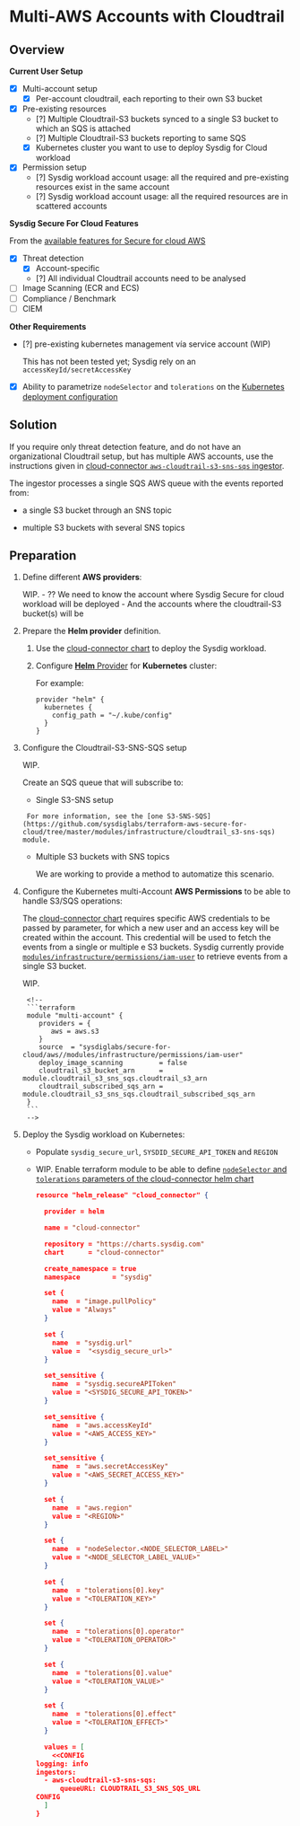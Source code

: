 # Multi-AWS Accounts with Cloudtrail

## Overview

**Current User Setup**

- [X] Multi-account setup
  - [X] Per-account cloudtrail, each reporting to their own S3 bucket
- [X] Pre-existing resources
    - [?] Multiple Cloudtrail-S3 buckets synced to a single S3 bucket to which an SQS is attached
    - [?] Multiple Cloudtrail-S3 buckets reporting to same SQS
    - [X] Kubernetes cluster you want to use to deploy Sysdig for Cloud workload
- [X] Permission setup
    - [?] Sysdig workload account usage: all the required and pre-existing resources exist in the same account
    - [?] Sysdig workload account usage: all the required resources are in scattered accounts

**Sysdig Secure For Cloud Features**

From the [available features for Secure for cloud AWS ](https://docs.sysdig.com/en/docs/sysdig-secure/sysdig-secure-for-cloud/aws/#available-features)

- [X] Threat detection
    - [X] Account-specific
    - [?] All individual Cloudtrail accounts need to be analysed
- [ ] Image Scanning (ECR and ECS)
- [ ] Compliance / Benchmark
- [ ] CIEM

**Other Requirements**

- [?] pre-existing kubernetes management vía service account (WIP)

  This has not been tested yet; Sysdig rely on an `accessKeyId/secretAccessKey`
  <!--
  Skip step 4 and remove `aws_access_key_id` and `aws_secret_access_key` parameters from `org_k8s_threat_reuse_cloudtrail` module
  -->

- [X] Ability to parametrize `nodeSelector` and `tolerations` on the [Kubernetes deployment configuration](https://charts.sysdig.com/charts/cloud-connector/#configuration)

## Solution

If you require only threat detection feature, and do not have an organizational Cloudtrail setup, but has multiple AWS accounts, use the instructions given in [cloud-connector `aws-cloudtrail-s3-sns-sqs` ingestor](https://charts.sysdig.com/charts/cloud-connector/#ingestors).

The ingestor processes a single SQS AWS queue with the events reported from:

-  a single S3 bucket through an SNS topic

- multiple S3 buckets with several SNS topics

## Preparation

1. Define different **AWS providers**:

      WIP.
       - ?? We need to know the account where Sysdig Secure for cloud workload will be deployed
       - And the accounts where the cloudtrail-S3 bucket(s) will be
      <!--
       - Populate  `REGION`. Currently, same region is to be used
       - Because we are going to provision resources on multiple accounts, we're gonna use **two AWS providers**
           - `aws.s3` for s3-sns-sqs resources to be deployed. IAM user-credentials, to be used for k8s must also be in S3 account
           - `aws.sfc` for secure-for-cloud utility resources to be deployed

      ```terraform
      provider "aws" {
      alias = "s3"
      region = "<REGION>"
      ...
      }

      provider "aws" {
      alias = "sfc"
      region = "<REGION>"
      ...
      }
      ```
      -->


2. Prepare the **Helm provider** definition.

   1. Use the [cloud-connector chart](https://charts.sysdig.com/charts/cloud-connector/) to deploy the Sysdig workload.

   2. Configure [**Helm** Provider](https://registry.terraform.io/providers/hashicorp/helm/latest/docs) for **Kubernetes** cluster:

      For example:

      ```
      provider "helm" {
        kubernetes {
          config_path = "~/.kube/config"
        }
      }
      ```



3. Configure the Cloudtrail-S3-SNS-SQS setup

      WIP.

      Create an SQS queue that will subscribe to:

      -  Single S3-SNS setup

        For more information, see the [one S3-SNS-SQS](https://github.com/sysdiglabs/terraform-aws-secure-for-cloud/tree/master/modules/infrastructure/cloudtrail_s3-sns-sqs) module.

      - Multiple S3 buckets with SNS topics

        We are working to provide a method to automatize this scenario.

        <!--
            1. Populate  `CLOUDTRAIL_S3_NAME`
               <br/>ex.:
                ```text
                cloudtrail_s3_name=cloudtrail-logging-237944556329
                ```
            2. Populate `CLOUDTRAIL_S3_FILTER_PREFIX` in order to ingest a specific-account. Otherwise, just remove its assignation
               <br/>ex.:
                ```text
                s3_event_notification_filter_prefix=cloudtrail/AWSLogs/237944556329
                ```

        ```terraform
        module "cloudtrail_s3_sns_sqs" {
          providers = {
            aws = aws.s3
          }
          source  = "sysdiglabs/secure-for-cloud/aws//modules/infrastructure/cloudtrail_s3-sns-sqs"
          cloudtrail_s3_name = "<CLOUDTRAIL_S3_NAME>"
          s3_event_notification_filter_prefix="<CLOUDTRAIL_S3_FILTER_PREFIX>"
        }
        ```
        -->

4. Configure the Kubernetes multi-Account **AWS Permissions** to be able to handle S3/SQS operations:

      The  [cloud-connector chart](https://charts.sysdig.com/charts/cloud-connector/)  requires specific AWS credentials to be passed by parameter, for which a new user and an access key will be created within the account. This credential will be used to fetch the events from a single or multiple e S3 buckets. Sysdig currently provide  [`modules/infrastructure/permissions/iam-user`](https://github.com/sysdiglabs/terraform-aws-secure-for-cloud/blob/master/modules/infrastructure/permissions/iam-user) to retrieve events from a single S3 bucket.

      WIP.

        <!--
        ```terraform
        module "multi-account" {
           providers = {
              aws = aws.s3
           }
           source  = "sysdiglabs/secure-for-cloud/aws//modules/infrastructure/permissions/iam-user"
           deploy_image_scanning         = false
           cloudtrail_s3_bucket_arn      = module.cloudtrail_s3_sns_sqs.cloudtrail_s3_arn
           cloudtrail_subscribed_sqs_arn = module.cloudtrail_s3_sns_sqs.cloudtrail_subscribed_sqs_arn
        }
        ```
        -->
        

5. Deploy the Sysdig workload on Kubernetes:

   * Populate  `sysdig_secure_url`, `SYSDID_SECURE_API_TOKEN` and `REGION`

   * WIP. Enable terraform module to be able to define [`nodeSelector` and `tolerations` parameters of the cloud-connector helm chart](https://charts.sysdig.com/charts/cloud-connector/#configuration)

     ```json
     resource "helm_release" "cloud_connector" {

       provider = helm

       name = "cloud-connector"

       repository = "https://charts.sysdig.com"
       chart      = "cloud-connector"

       create_namespace = true
       namespace        = "sysdig"

       set {
         name  = "image.pullPolicy"
         value = "Always"
       }

       set {
         name  = "sysdig.url"
         value =  "<sysdig_secure_url>"
       }

       set_sensitive {
         name  = "sysdig.secureAPIToken"
         value = "<SYSDIG_SECURE_API_TOKEN>"
       }

       set_sensitive {
         name  = "aws.accessKeyId"
         value = "<AWS_ACCESS_KEY>"
       }

       set_sensitive {
         name  = "aws.secretAccessKey"
         value = "<AWS_SECRET_ACCESS_KEY>"
       }

       set {
         name  = "aws.region"
         value = "<REGION>"
       }

       set {
         name  = "nodeSelector.<NODE_SELECTOR_LABEL>"
         value = "<NODE_SELECTOR_LABEL_VALUE>"
       }

       set {
         name  = "tolerations[0].key"
         value = "<TOLERATION_KEY>"
       }

       set {
         name  = "tolerations[0].operator"
         value = "<TOLERATION_OPERATOR>"
       }

       set {
         name  = "tolerations[0].value"
         value = "<TOLERATION_VALUE>"
       }

       set {
         name  = "tolerations[0].effect"
         value = "<TOLERATION_EFFECT>"
       }

       values = [
         <<CONFIG
     logging: info
     ingestors:
       - aws-cloudtrail-s3-sns-sqs:
           queueURL: CLOUDTRAIL_S3_SNS_SQS_URL
     CONFIG
       ]
     }
     ```
